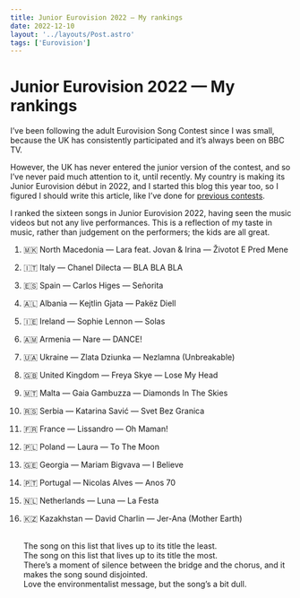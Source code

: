 ```yaml
---
title: Junior Eurovision 2022 — My rankings
date: 2022-12-10
layout: '../layouts/Post.astro'
tags: ['Eurovision']
---
```


# Junior Eurovision 2022 — My rankings

I’ve been following the adult Eurovision Song Contest since I was small, because the UK has consistently participated and it’s always been on BBC TV.

However, the UK has never entered the junior version of the contest, and so I’ve never paid much attention to it, until recently. My country is making its Junior Eurovision début in 2022, and I started this blog this year too, so I figured I should write this article, like I’ve done for [previous contests](tag/eurovision/).

I ranked the sixteen songs in Junior Eurovision 2022, having seen the music videos but not any live performances. This is a reflection of my taste in music, rather than judgement on the performers; the kids are all great.

1. 🇲🇰 North Macedonia — Lara feat. Jovan & Irina — <span lang="mk">Životot E Pred Mene</span>
1. 🇮🇹 Italy — Chanel Dilecta — <span lang="it">BLA BLA BLA</span>
1. 🇪🇸 Spain — Carlos Higes — <span lang="es">Señorita</span>
1. 🇦🇱 Albania — Kejtlin Gjata — <span lang="sq">Pakëz Diell</span>
1. 🇮🇪 Ireland — Sophie Lennon — <span lang="ga">Solas</span>
1. 🇦🇲 Armenia — Nare — <span lang="en">DANCE!</span>
1. 🇺🇦 Ukraine — Zlata Dziunka — <span lang="uk">Nezlamna</span> (Unbreakable)
1. 🇬🇧 United Kingdom — Freya Skye — <span lang="en">Lose My Head</span>
1. 🇲🇹 Malta — Gaia Gambuzza — <span lang="en">Diamonds In The Skies</span>
1. 🇷🇸 Serbia — Katarina Savić — <span lang="sr">Svet Bez Granica</span>
1. 🇫🇷 France — Lissandro — <span lang="fr">Oh Maman!</span>
1. 🇵🇱 Poland — Laura — <span lang="en">To The Moon</span>
1. 🇬🇪 Georgia — Mariam Bigvava — <span lang="en">I Believe</span>
1. 🇵🇹 Portugal — Nicolas Alves — <span lang="pt">Anos 70</span>
1. 🇳🇱 Netherlands — Luna — <span lang="it">La Festa</span>
1. 🇰🇿 Kazakhstan — David Charlin — <span lang="kk">Jer-Ana</span> (Mother Earth)

   <br>The song on this list that lives up to its title the least.
   <br>The song on this list that lives up to its title the most.
   <br>There’s a moment of silence between the bridge and the chorus, and it makes the song sound disjointed.
   <br>Love the environmentalist message, but the song’s a bit dull.
